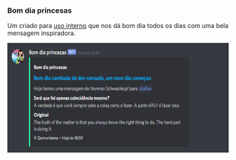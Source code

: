 ### Bom dia princesas
Um criado para [uso interno](https://discord.gg/TSn7sTE) que nos dá bom dia todos os dias com uma bela mensagem inspiradora.

<img src="./assets/usage.png" height="250">
